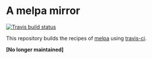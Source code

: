 # A melpa mirror
[![Travis build status](https://travis-ci.org/emacs-pe/melpa.png?branch=master)](https://travis-ci.org/emacs-pe/melpa)

This repository builds the recipes of [melpa][] using [travis-ci][].

**[No longer maintained]**


[melpa]: https://github.com/milkypostman/melpa "Milkypostman's ELPA"
[travis-ci]: https://travis-ci.org/ "Travis CI"
